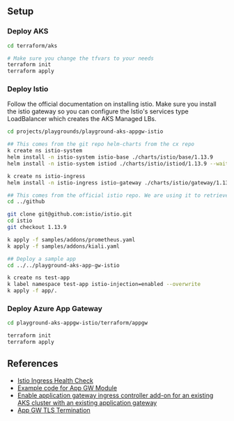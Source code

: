 
## Setup

### Deploy AKS
```sh
cd terraform/aks

# Make sure you change the tfvars to your needs
terraform init
terraform apply
```

### Deploy Istio

Follow the official documentation on installing istio. Make sure you install the istio gateway so you can configure the Istio's services type LoadBalancer which creates the AKS Managed LBs.

```sh
cd projects/playgrounds/playground-aks-appgw-istio

## This comes from the git repo helm-charts from the cx repo
k create ns istio-system
helm install -n istio-system istio-base ./charts/istio/base/1.13.9
helm install -n istio-system istiod ./charts/istio/istiod/1.13.9 --wait

k create ns istio-ingress
helm install -n istio-ingress istio-gateway ./charts/istio/gateway/1.13.9 --wait

## This comes from the official istio repo. We are using it to retrieve the prometheus and kiali addons
cd ../github

git clone git@github.com:istio/istio.git
cd istio
git checkout 1.13.9

k apply -f samples/addons/prometheus.yaml
k apply -f samples/addons/kiali.yaml

## Deploy a sample app
cd ../../playground-aks-app-gw-istio

k create ns test-app
k label namespace test-app istio-injection=enabled --overwrite
k apply -f app/.

```

### Deploy Azure App Gateway

```sh
cd playground-aks-appgw-istio/terraform/appgw

terraform init
terraform apply
```

## References

- [Istio Ingress Health Check](https://github.com/istio/istio/issues/9385#issuecomment-466788157)
- [Example code for App GW Module](https://github.com/aztfm/terraform-azurerm-application-gateway/blob/main/main.tf)
- [Enable application gateway ingress controller add-on for an existing AKS cluster with an existing application gateway](https://learn.microsoft.com/en-gb/azure/application-gateway/tutorial-ingress-controller-add-on-existing)
- [App GW TLS Termination](https://learn.microsoft.com/en-us/azure/application-gateway/ssl-overview)